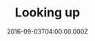 ---
title: Looking up
date: 2016-09-03T04:00:00.000Z
dark_bg: true
orientation: landscape
resources:
  name: featured
  src: looking-up-regram.jpg
---
